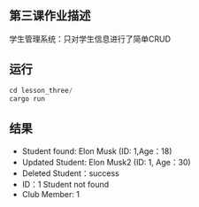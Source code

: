 ## 第三课作业描述
学生管理系统：只对学生信息进行了简单CRUD
## 运行
```rust
cd lesson_three/
cargo run
```
## 结果
- Student found: Elon Musk (ID: 1,Age：18)
- Updated Student: Elon Musk2 (ID: 1, Age：30)
- Deleted Student：success
- ID：1 Student not found
- Club Member: 1





